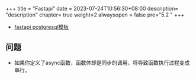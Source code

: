 +++
title = "Fastapi"
date =  2023-07-24T10:56:30+08:00
description= "description"
chapter= true
weight=2
alwaysopen = false
pre="5.2 "
+++

- [fastapi postgresql模板](https://github.com/tiangolo/full-stack-fastapi-postgresql)


## 问题

- 如果你定义了async函数，函数体却是同步的调用，将导致函数执行过程变成串行。

